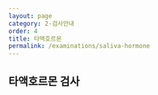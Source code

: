 ```yaml
---
layout: page
category: 2-검사안내
order: 4
title: 타액호르몬
permalink: /examinations/saliva-hormone
---
```


<h2 class="content-heading">
  <strong>타액호르몬 검사</strong>
</h2>
